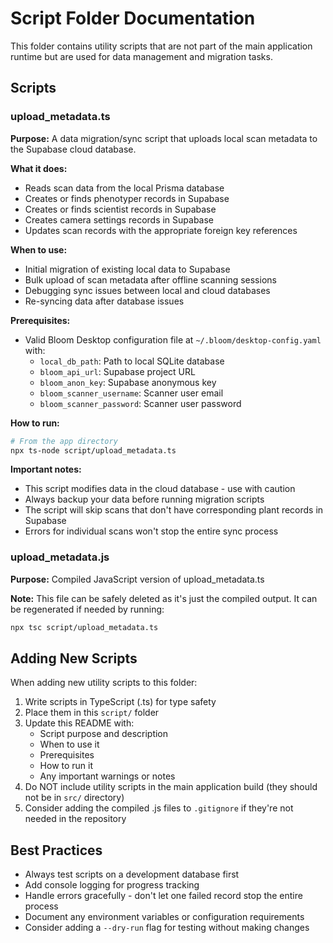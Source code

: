 # Script Folder Documentation

This folder contains utility scripts that are not part of the main application runtime but are used for data management and migration tasks.

## Scripts

### upload_metadata.ts

**Purpose:** A data migration/sync script that uploads local scan metadata to the Supabase cloud database.

**What it does:**
- Reads scan data from the local Prisma database
- Creates or finds phenotyper records in Supabase
- Creates or finds scientist records in Supabase  
- Creates camera settings records in Supabase
- Updates scan records with the appropriate foreign key references

**When to use:**
- Initial migration of existing local data to Supabase
- Bulk upload of scan metadata after offline scanning sessions
- Debugging sync issues between local and cloud databases
- Re-syncing data after database issues

**Prerequisites:**
- Valid Bloom Desktop configuration file at `~/.bloom/desktop-config.yaml` with:
  - `local_db_path`: Path to local SQLite database
  - `bloom_api_url`: Supabase project URL
  - `bloom_anon_key`: Supabase anonymous key  
  - `bloom_scanner_username`: Scanner user email
  - `bloom_scanner_password`: Scanner user password

**How to run:**
```bash
# From the app directory
npx ts-node script/upload_metadata.ts
```

**Important notes:**
- This script modifies data in the cloud database - use with caution
- Always backup your data before running migration scripts
- The script will skip scans that don't have corresponding plant records in Supabase
- Errors for individual scans won't stop the entire sync process

### upload_metadata.js

**Purpose:** Compiled JavaScript version of upload_metadata.ts

**Note:** This file can be safely deleted as it's just the compiled output. It can be regenerated if needed by running:
```bash
npx tsc script/upload_metadata.ts
```

## Adding New Scripts

When adding new utility scripts to this folder:

1. Write scripts in TypeScript (.ts) for type safety
2. Place them in this `script/` folder
3. Update this README with:
   - Script purpose and description
   - When to use it
   - Prerequisites
   - How to run it
   - Any important warnings or notes
4. Do NOT include utility scripts in the main application build (they should not be in `src/` directory)
5. Consider adding the compiled .js files to `.gitignore` if they're not needed in the repository

## Best Practices

- Always test scripts on a development database first
- Add console logging for progress tracking
- Handle errors gracefully - don't let one failed record stop the entire process
- Document any environment variables or configuration requirements
- Consider adding a `--dry-run` flag for testing without making changes